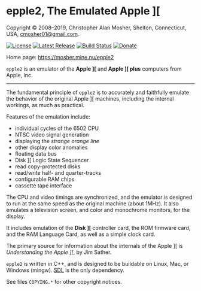 # epple2, The Emulated Apple ][

Copyright © 2008–2019, Christopher Alan Mosher, Shelton, Connecticut, USA, <cmosher01@gmail.com>.

[![License](https://img.shields.io/github/license/cmosher01/Epple-II.svg)](https://www.gnu.org/licenses/gpl.html)
[![Latest Release](https://img.shields.io/github/release-pre/cmosher01/Epple-II.svg)](https://github.com/cmosher01/Epple-II/releases/latest)
[![Build Status](https://travis-ci.com/cmosher01/Epple-II.svg?branch=master)](https://travis-ci.com/cmosher01/Epple-II)
[![Donate](https://img.shields.io/badge/Donate-PayPal-green.svg)](https://www.paypal.com/cgi-bin/webscr?cmd=_s-xclick&hosted_button_id=CVSSQ2BWDCKQ2)

Home page: <https://mosher.mine.nu/epple2>

`epple2` is an emulator of the **Apple ][** and **Apple ][ plus**
computers from Apple, Inc.

---

The fundamental principle of `epple2` is to accurately and faithfully
emulate the behavior of the original Apple ][ machines, including the
internal workings, as much as practical.

Features of the emulation include:
* individual cycles of the 6502 CPU
* NTSC video signal generation
* displaying the *strange orange line*
* other display color anomalies
* floating data bus
* Disk ][ Logic State Sequencer
* read copy-protected disks
* read/write half- and quarter-tracks
* configurable RAM chips
* cassette tape interface

The CPU and video timings are synchronized, and the emulator
is designed to run at the same speed as the original
machine (about 1MHz). It also emulates a television screen,
and color and monochrome monitors, for the display.

It includes emulation of the **Disk ][** controller card,
the ROM firmware card, and the RAM Language Card, as well
as a simple clock card.

The primary source for information about the internals of the
Apple ][ is *Understanding the Apple ][*, by Jim Sather.

`epple2` is written in C++, and is designed to be buildable
on Linux, Mac, or Windows (mingw).
[SDL](http://www.libsdl.org/) is the only dependency.

See files `COPYING.*` for other copyright notices.
